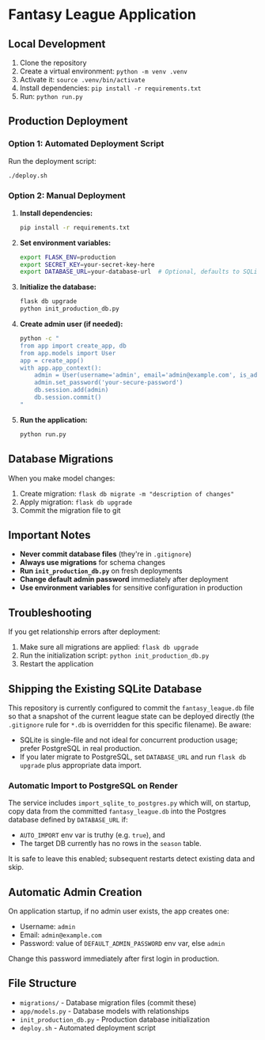 # Fantasy League Application

## Local Development

1. Clone the repository
2. Create a virtual environment: `python -m venv .venv`
3. Activate it: `source .venv/bin/activate`
4. Install dependencies: `pip install -r requirements.txt`
5. Run: `python run.py`

## Production Deployment

### Option 1: Automated Deployment Script

Run the deployment script:
```bash
./deploy.sh
```

### Option 2: Manual Deployment

1. **Install dependencies:**
   ```bash
   pip install -r requirements.txt
   ```

2. **Set environment variables:**
   ```bash
   export FLASK_ENV=production
   export SECRET_KEY=your-secret-key-here
   export DATABASE_URL=your-database-url  # Optional, defaults to SQLite
   ```

3. **Initialize the database:**
   ```bash
   flask db upgrade
   python init_production_db.py
   ```

4. **Create admin user (if needed):**
   ```bash
   python -c "
   from app import create_app, db
   from app.models import User
   app = create_app()
   with app.app_context():
       admin = User(username='admin', email='admin@example.com', is_admin=True)
       admin.set_password('your-secure-password')
       db.session.add(admin)
       db.session.commit()
   "
   ```

5. **Run the application:**
   ```bash
   python run.py
   ```

## Database Migrations

When you make model changes:

1. Create migration: `flask db migrate -m "description of changes"`
2. Apply migration: `flask db upgrade`
3. Commit the migration file to git

## Important Notes

- **Never commit database files** (they're in `.gitignore`)
- **Always use migrations** for schema changes
- **Run `init_production_db.py`** on fresh deployments
- **Change default admin password** immediately after deployment
- **Use environment variables** for sensitive configuration in production

## Troubleshooting

If you get relationship errors after deployment:
1. Make sure all migrations are applied: `flask db upgrade`
2. Run the initialization script: `python init_production_db.py`
3. Restart the application

## Shipping the Existing SQLite Database

This repository is currently configured to commit the `fantasy_league.db` file so that a snapshot of the current league state can be deployed directly (the `.gitignore` rule for `*.db` is overridden for this specific filename). Be aware:

- SQLite is single-file and not ideal for concurrent production usage; prefer PostgreSQL in real production.
- If you later migrate to PostgreSQL, set `DATABASE_URL` and run `flask db upgrade` plus appropriate data import.

### Automatic Import to PostgreSQL on Render

The service includes `import_sqlite_to_postgres.py` which will, on startup, copy data from the committed `fantasy_league.db` into the Postgres database defined by `DATABASE_URL` if:

- `AUTO_IMPORT` env var is truthy (e.g. `true`), and
- The target DB currently has no rows in the `season` table.

It is safe to leave this enabled; subsequent restarts detect existing data and skip.

## Automatic Admin Creation

On application startup, if no admin user exists, the app creates one:

- Username: `admin`
- Email: `admin@example.com`
- Password: value of `DEFAULT_ADMIN_PASSWORD` env var, else `admin`

Change this password immediately after first login in production.

## File Structure

- `migrations/` - Database migration files (commit these)
- `app/models.py` - Database models with relationships
- `init_production_db.py` - Production database initialization
- `deploy.sh` - Automated deployment script
